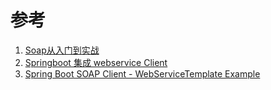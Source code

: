 
# 参考
1. [Soap从入门到实战](https://www.cnblogs.com/c-lover/p/12092829.html)
2. [Springboot 集成 webservice Client](https://segmentfault.com/a/1190000022242887)
3. [Spring Boot SOAP Client - WebServiceTemplate Example](https://howtodoinjava.com/spring-boot/spring-soap-client-webservicetemplate/)